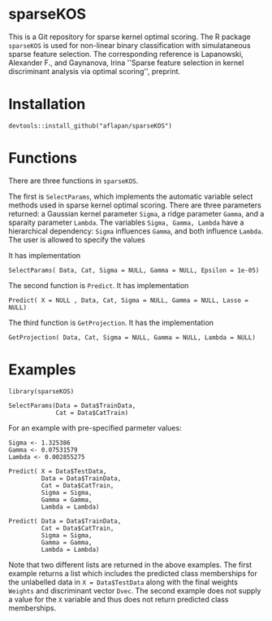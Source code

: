 # sparseKOS
This is a Git repository for sparse kernel optimal scoring. The R package `sparseKOS` is used for non-linear binary classification with simulataneous sparse feature selection. The corresponding reference is Lapanowski, Alexander F., and Gaynanova, Irina ''Sparse feature selection in kernel discriminant analysis via optimal scoring'', preprint.

# Installation 
```
devtools::install_github("aflapan/sparseKOS")
```
# Functions

There are three functions in `sparseKOS`. 

The first is `SelectParams`, which implements the automatic variable select methods used in sparse kernel optimal scoring. There are three parameters returned: a Gaussian kernel parameter `Sigma`, a ridge parameter `Gamma`, and a sparaity parameter `Lambda`. The variables `Sigma, Gamma, Lambda` have a hierarchical dependency: `Sigma` influences `Gamma`, and both influence `Lambda`. The user is allowed to specify the values 

 It has implementation
```
SelectParams( Data, Cat, Sigma = NULL, Gamma = NULL, Epsilon = 1e-05)
```

The second function is `Predict`. It has implementation 
```
Predict( X = NULL , Data, Cat, Sigma = NULL, Gamma = NULL, Lasso = NULL)
```

The third function is ``GetProjection``. It has the implementation
```
GetProjection( Data, Cat, Sigma = NULL, Gamma = NULL, Lambda = NULL)
```

# Examples

```
library(sparseKOS)

SelectParams(Data = Data$TrainData,
             Cat = Data$CatTrain)
```
For an example with pre-specified parmeter values:
```
Sigma <- 1.325386
Gamma <- 0.07531579
Lambda <- 0.002855275

Predict( X = Data$TestData,
         Data = Data$TrainData,
         Cat = Data$CatTrain, 
         Sigma = Sigma,
         Gamma = Gamma, 
         Lambda = Lambda)
         
Predict( Data = Data$TrainData,
         Cat = Data$CatTrain, 
         Sigma = Sigma,
         Gamma = Gamma, 
         Lambda = Lambda)
```
Note that two different lists are returned in the above examples. The first example returns a list which includes the predicted class memberships for the unlabelled data in `X = Data$TestData` along with the final weights `Weights` and discriminant vector `Dvec`. The second example does not supply a value for the `X` variable and thus does not return predicted class memberships. 
